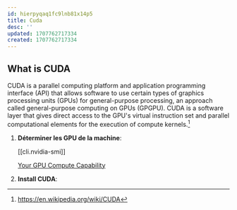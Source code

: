 ```yaml
---
id: hierpyqaq1fc9lnb81x14p5
title: Cuda
desc: ''
updated: 1707762717334
created: 1707762717334
---
```


## What is CUDA

CUDA is a parallel computing platform and application programming interface (API) that allows software to use certain types of graphics processing units (GPUs) for general-purpose processing, an approach called general-purpose computing on GPUs (GPGPU). CUDA is a software layer that gives direct access to the GPU's virtual instruction set and parallel computational elements for the execution of compute kernels.[^1]

[^1]: https://en.wikipedia.org/wiki/CUDA

1. **Déterminer les GPU de la machine**:

    [[cli.nvidia-smi]]

    [Your GPU Compute Capability](https://developer.nvidia.com/cuda-gpus)

2. **Install CUDA**:

